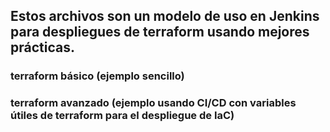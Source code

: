 ## Estos archivos son un modelo de uso en Jenkins para despliegues de terraform usando mejores prácticas.

### terraform básico  (ejemplo sencillo)
### terraform avanzado  (ejemplo usando CI/CD con variables útiles de terraform para el despliegue de IaC)